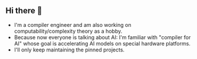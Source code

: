 ## Hi there 👋

- I'm a compiler engineer and am also working on computability/complexity theory as a hobby.
- Because now everyone is talking about AI: I'm familiar with "compiler for AI"
  whose goal is accelerating AI models on special hardware platforms.
- I'll only keep maintaining the pinned projects.

<!--
**sdingcn/sdingcn** is a ✨ _special_ ✨ repository because its `README.md` (this file) appears on your GitHub profile.

Here are some ideas to get you started:

- 🔭 I’m currently working on ...
- 🌱 I’m currently learning ...
- 👯 I’m looking to collaborate on ...
- 🤔 I’m looking for help with ...
- 💬 Ask me about ...
- 📫 How to reach me: ...
- 😄 Pronouns: ...
- ⚡ Fun fact: ...
-->
